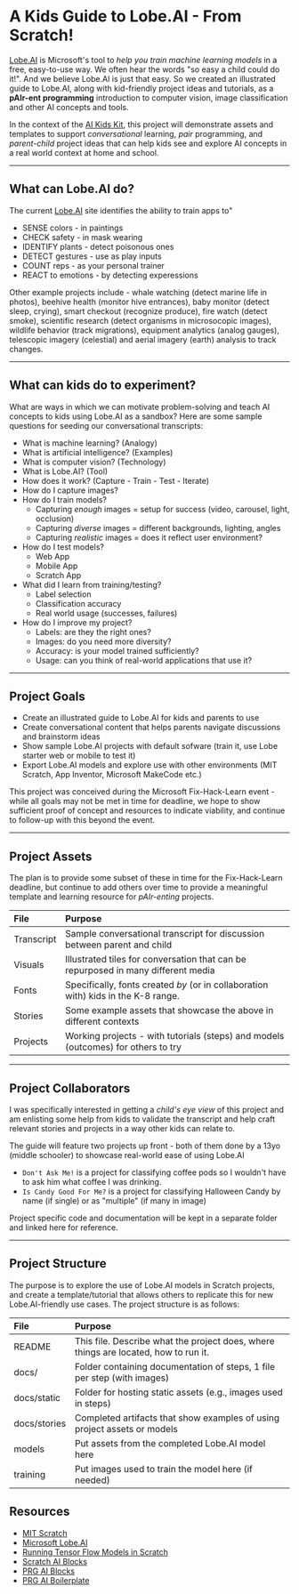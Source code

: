 # A Kids Guide to Lobe.AI - From Scratch!

[Lobe.AI](https://www.lobe.ai/) is Microsoft's tool to _help you train machine learning models_ in a free, easy-to-use way. We often hear the words "so easy a child could do it!". And we believe Lobe.AI is just that easy. So we created an illustrated guide to Lobe.AI, along with kid-friendly project ideas and tutorials, as a **pAIr-ent programming** introduction to computer vision, image classification and other AI concepts and tools.

In the context of the [AI Kids Kit](https://aka.ms/ai-kids-kit), this project will demonstrate assets and templates to support _conversational_ learning, _pair_ programming, and _parent-child_ project ideas that can help kids see and explore AI concepts in a real world context at home and school.


---

## What can Lobe.AI do?

The current [Lobe.AI](https://www.lobe.ai/) site identifies the ability to train apps to"
 * SENSE colors - in paintings
 * CHECK safety - in mask wearing
 * IDENTIFY plants - detect poisonous ones
 * DETECT gestures - use as play inputs
 * COUNT reps - as your personal trainer
 * REACT to emotions - by detecting experessions

Other example projects include - whale watching (detect marine life in photos), beehive health (monitor hive entrances), baby monitor (detect sleep, crying), smart checkout (recognize produce), fire watch (detect smoke), scientific research (detect organisms in microsocopic images), wildlife behavior (track migrations), equipment analytics (analog gauges), telescopic imagery (celestial) and aerial imagery (earth) analysis to track changes.

---

## What can kids do to experiment?

What are ways in which we can motivate problem-solving and teach AI concepts to kids using Lobe.AI as a sandbox? Here are some sample questions for seeding our conversational transcripts:

 * What is machine learning? (Analogy)
 * What is artificial intelligence? (Examples)
 * What is computer vision? (Technology)
 * What is Lobe.AI? (Tool)
 * How does it work? (Capture - Train - Test - Iterate)
 * How do I capture images?
 * How do I train models?
    - Capturing *enough* images = setup for success (video, carousel, light, occlusion)
    - Capturing *diverse* images = different backgrounds, lighting, angles
    - Capturing *realistic* images = does it reflect user environment?
 * How do I test models?
    - Web App
    - Mobile App
    - Scratch App
 * What did I learn from training/testing?
    - Label selection
    - Classification accuracy
    - Real world usage (successes, failures)
 * How do I improve my project?
    - Labels: are they the right ones?
    - Images: do you need more diversity?
    - Accuracy: is your model trained sufficiently?
    - Usage: can you think of real-world applications that use it?

---

## Project Goals

 * Create an illustrated guide to Lobe.AI for kids and parents to use
 * Create conversational content that helps parents navigate discussions and brainstorm ideas
 * Show sample Lobe.AI projects with default sofware (train it, use Lobe starter web or mobile to test it)
 * Export Lobe.AI models and explore use with other environments (MIT Scratch, App Inventor, Microsoft MakeCode etc.)

This project was conceived during the Microsoft Fix-Hack-Learn event - while all goals may not be met in time for deadline, we hope to show sufficient proof of concept and resources to indicate viability, and continue to follow-up with this beyond the event.

---

## Project Assets

The plan is to provide some subset of these in time for the Fix-Hack-Learn deadline, but continue to add others over time to provide a meaningful template and learning resource for _pAIr-enting_ projects.

| File | Purpose  | 
|:---|:---|
| Transcript | Sample conversational transcript for discussion between parent and child |
| Visuals  | Illustrated tiles for conversation that can be repurposed in many different media |
| Fonts | Specifically, fonts created _by_ (or in collaboration with) kids in the K-8 range. |
| Stories | Some example assets that showcase the above in different contexts |
| Projects | Working projects - with tutorials (steps) and models (outcomes) for others to try |

---

## Project Collaborators

I was specifically interested in getting a _child's eye view_ of this project and am enlisting some help from kids to validate the transcript and help craft relevant stories and projects in a way other kids can relate to. 

The guide will feature two projects up front - both of them done by a 13yo (middle schooler) to showcase real-world ease of using Lobe.AI

 * `Don't Ask Me!` is a project for classifying coffee pods so I wouldn't have to ask him what coffee I was drinking.
 * `Is Candy Good For Me?` is a project for classifying Halloween Candy by name (if single) or as "multiple" (if many in image)

Project specific code and documentation will be kept in a separate folder and linked here for reference.

---

## Project Structure

The purpose is to explore the use of Lobe.AI models in Scratch projects, and create a template/tutorial that allows others to replicate this for new Lobe.AI-friendly use cases. The project structure is as follows:

| File | Purpose  | 
|:---|:---|
| README | This file. Describe what the project does, where things are located, how to run it. |
| docs/ | Folder containing documentation of steps, 1 file per step (with images) |
| docs/static | Folder for hosting static assets (e.g., images used in steps) |
| docs/stories | Completed artifacts that show examples of using project assets or models |
| models | Put assets from the completed Lobe.AI model here |
| training | Put images used to train the model here (if needed)|

## Resources
 * [MIT Scratch](https://scratch.mit.edu/)
 * [Microsoft Lobe.AI](https://www.lobe.ai/)
 * [Running Tensor Flow Models in Scratch](https://dalelane.co.uk/blog/?p=4201#:~:)
 * [Scratch AI Blocks](https://www.media.mit.edu/posts/ai-blocks/)
 * [PRG AI Blocks](https://npnlab-vn.github.io/scratch3/main/)
 * [PRG AI Boilerplate](https://github.com/mitmedialab/prg-extension-boilerplate)

